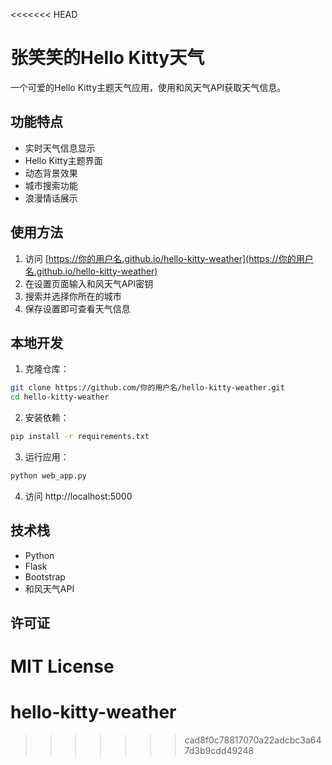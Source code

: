 <<<<<<< HEAD
# 张笑笑的Hello Kitty天气

一个可爱的Hello Kitty主题天气应用，使用和风天气API获取天气信息。

## 功能特点

- 实时天气信息显示
- Hello Kitty主题界面
- 动态背景效果
- 城市搜索功能
- 浪漫情话展示

## 使用方法

1. 访问 [https://你的用户名.github.io/hello-kitty-weather](https://你的用户名.github.io/hello-kitty-weather)
2. 在设置页面输入和风天气API密钥
3. 搜索并选择你所在的城市
4. 保存设置即可查看天气信息

## 本地开发

1. 克隆仓库：
```bash
git clone https://github.com/你的用户名/hello-kitty-weather.git
cd hello-kitty-weather
```

2. 安装依赖：
```bash
pip install -r requirements.txt
```

3. 运行应用：
```bash
python web_app.py
```

4. 访问 http://localhost:5000

## 技术栈

- Python
- Flask
- Bootstrap
- 和风天气API

## 许可证

MIT License 
=======
# hello-kitty-weather
>>>>>>> cad8f0c78817070a22adcbc3a647d3b9cdd49248
